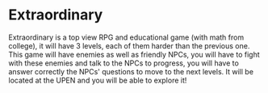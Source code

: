 # Extraordinary
Extraordinary is a top view RPG and educational game (with math from college), it will have 3 levels, each of them harder than the previous one.
This game will have enemies as well as friendly NPCs, you will have to fight with these enemies and talk to the NPCs to progress, you will have to answer correctly the NPCs' questions to move to the next levels.
It will be located at the UPEN and you will be able to explore it!
